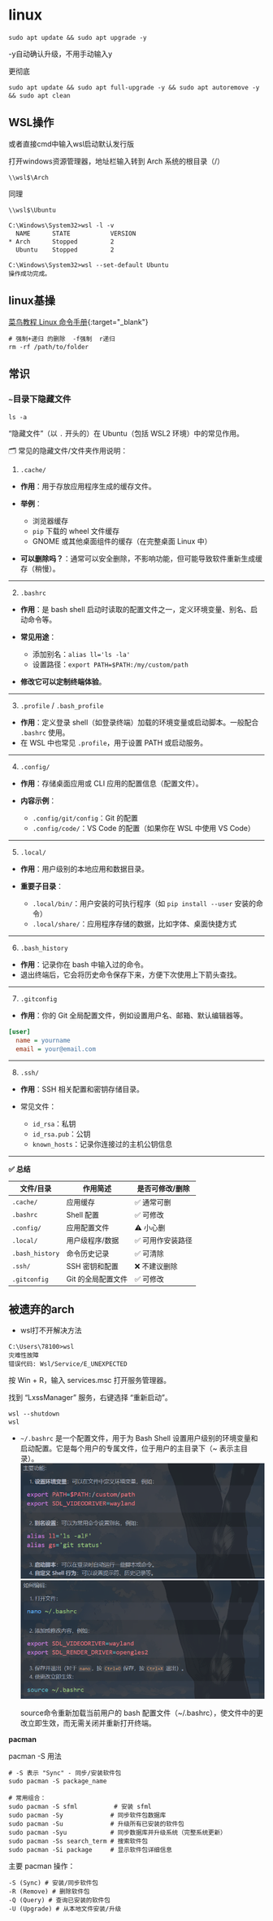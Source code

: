 # linux
```shell
sudo apt update && sudo apt upgrade -y
```
-y自动确认升级，不用手动输入y

更彻底
```shell
sudo apt update && sudo apt full-upgrade -y && sudo apt autoremove -y && sudo apt clean
```
## WSL操作
或者直接cmd中输入wsl启动默认发行版

打开windows资源管理器，地址栏输入转到 Arch 系统的根目录（/）
```shell
\\wsl$\Arch
```
同理
```shell
\\wsl$\Ubuntu
```
```shell
C:\Windows\System32>wsl -l -v
  NAME      STATE           VERSION
* Arch      Stopped         2
  Ubuntu    Stopped         2
```
```shell
C:\Windows\System32>wsl --set-default Ubuntu
操作成功完成。
```

## linux基操
[菜鸟教程 Linux 命令手册](https://www.runoob.com/linux/linux-command-manual.html){:target="_blank"}

```shell
# 强制+递归 的删除  -f强制  r递归
rm -rf /path/to/folder
```



## 常识
### `~`目录下隐藏文件
```shell
ls -a
```
“隐藏文件”（以 `.` 开头的）在 Ubuntu（包括 WSL2 环境）中的常见作用。

🗂️ 常见的隐藏文件/文件夹作用说明：

1. `.cache/`

* **作用**：用于存放应用程序生成的缓存文件。
* **举例**：

  * 浏览器缓存
  * `pip` 下载的 wheel 文件缓存
  * GNOME 或其他桌面组件的缓存（在完整桌面 Linux 中）
* **可以删除吗？**：通常可以安全删除，不影响功能，但可能导致软件重新生成缓存（稍慢）。

---

2. `.bashrc`

* **作用**：是 bash shell 启动时读取的配置文件之一，定义环境变量、别名、启动命令等。
* **常见用途**：

  * 添加别名：`alias ll='ls -la'`
  * 设置路径：`export PATH=$PATH:/my/custom/path`
* **修改它可以定制终端体验**。

---

3. `.profile` / `.bash_profile`

* **作用**：定义登录 shell（如登录终端）加载的环境变量或启动脚本。一般配合 `.bashrc` 使用。
* 在 WSL 中也常见 `.profile`，用于设置 PATH 或启动服务。

---

4. `.config/`

* **作用**：存储桌面应用或 CLI 应用的配置信息（配置文件）。
* **内容示例**：

  * `.config/git/config`：Git 的配置
  * `.config/code/`：VS Code 的配置（如果你在 WSL 中使用 VS Code）

---

5. `.local/`

* **作用**：用户级别的本地应用和数据目录。
* **重要子目录**：

  * `.local/bin/`：用户安装的可执行程序（如 `pip install --user` 安装的命令）
  * `.local/share/`：应用程序存储的数据，比如字体、桌面快捷方式

---

6. `.bash_history`

* **作用**：记录你在 bash 中输入过的命令。
* 退出终端后，它会将历史命令保存下来，方便下次使用上下箭头查找。

---

7. `.gitconfig`

* **作用**：你的 Git 全局配置文件，例如设置用户名、邮箱、默认编辑器等。

```ini
[user]
  name = yourname
  email = your@email.com
```

---

8. `.ssh/`

* **作用**：SSH 相关配置和密钥存储目录。
* 常见文件：

  * `id_rsa`：私钥
  * `id_rsa.pub`：公钥
  * `known_hosts`：记录你连接过的主机公钥信息

---

**✅ 总结**

| 文件/目录           | 作用简述        | 是否可修改/删除  |
| --------------- | ----------- | --------- |
| `.cache/`       | 应用缓存        | ✅ 通常可删    |
| `.bashrc`       | Shell 配置    | ✅ 可修改     |
| `.config/`      | 应用配置文件      | ⚠️ 小心删    |
| `.local/`       | 用户级程序/数据    | ✅ 可用作安装路径 |
| `.bash_history` | 命令历史记录      | ✅ 可清除     |
| `.ssh/`         | SSH 密钥和配置   | ❌ 不建议删除   |
| `.gitconfig`    | Git 的全局配置文件 | ✅ 可修改     |







## 被遗弃的arch
- wsl打不开解决方法
```
C:\Users\78100>wsl
灾难性故障
错误代码: Wsl/Service/E_UNEXPECTED
```

按 Win + R，输入 services.msc 打开服务管理器。

找到 “LxssManager” 服务，右键选择 “重新启动”。
```
wsl --shutdown
wsl
```


- `~/.bashrc` 是一个配置文件，用于为 Bash Shell 设置用户级别的环境变量和启动配置。它是每个用户的专属文件，位于用户的主目录下（~ 表示主目录）。
    ![1753354404584](image/linux/1753354404584.png)
    ![1753354444335](image/linux/1753354444335.png)
    
    source命令重新加载当前用户的 bash 配置文件（~/.bashrc），使文件中的更改立即生效，而无需关闭并重新打开终端。

**pacman**

pacman -S 用法

```shell
# -S 表示 "Sync" - 同步/安装软件包
sudo pacman -S package_name

# 常用组合：
sudo pacman -S sfml          # 安装 sfml
sudo pacman -Sy             # 同步软件包数据库
sudo pacman -Su             # 升级所有已安装的软件包
sudo pacman -Syu            # 同步数据库并升级系统（完整系统更新）
sudo pacman -Ss search_term # 搜索软件包
sudo pacman -Si package     # 显示软件包详细信息
```

主要 pacman 操作：
```shell
-S (Sync) # 安装/同步软件包
-R (Remove) # 删除软件包
-Q (Query) # 查询已安装的软件包
-U (Upgrade) # 从本地文件安装/升级
```

